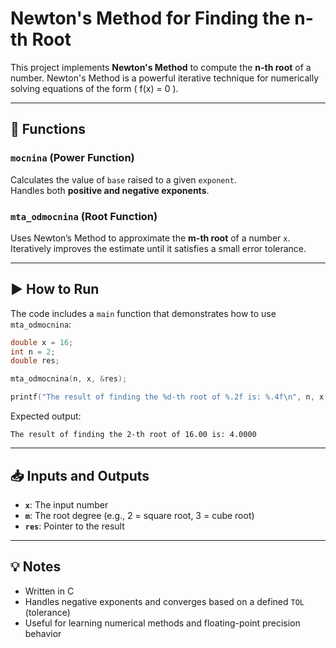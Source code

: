 # Newton's Method for Finding the n-th Root

This project implements **Newton's Method** to compute the **n-th root** of a number. Newton's Method is a powerful iterative technique for numerically solving equations of the form \( f(x) = 0 \).

---

## 🔧 Functions

### `mocnina` (Power Function)

Calculates the value of `base` raised to a given `exponent`.  
Handles both **positive and negative exponents**.

### `mta_odmocnina` (Root Function)

Uses Newton’s Method to approximate the **m-th root** of a number `x`.  
Iteratively improves the estimate until it satisfies a small error tolerance.

---

## ▶️ How to Run

The code includes a `main` function that demonstrates how to use `mta_odmocnina`:

```c
double x = 16;
int n = 2;
double res;

mta_odmocnina(n, x, &res);

printf("The result of finding the %d-th root of %.2f is: %.4f\n", n, x, res);
```

Expected output:
```
The result of finding the 2-th root of 16.00 is: 4.0000
```

---

## 📥 Inputs and Outputs

- **`x`**: The input number
- **`m`**: The root degree (e.g., 2 = square root, 3 = cube root)
- **`res`**: Pointer to the result

---

## 💡 Notes

- Written in C
- Handles negative exponents and converges based on a defined `TOL` (tolerance)
- Useful for learning numerical methods and floating-point precision behavior

